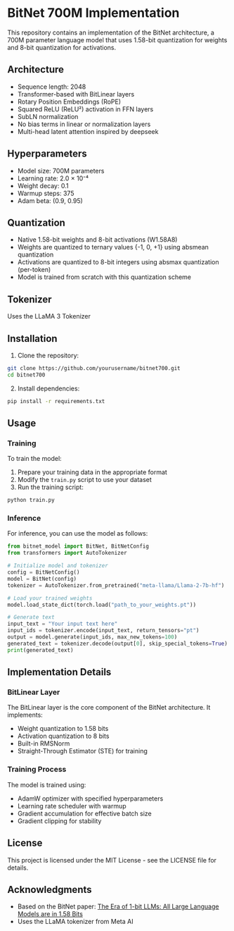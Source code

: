 # BitNet 700M Implementation

This repository contains an implementation of the BitNet architecture, a 700M parameter language model that uses 1.58-bit quantization for weights and 8-bit quantization for activations.

## Architecture

- Sequence length: 2048
- Transformer-based with BitLinear layers
- Rotary Position Embeddings (RoPE)
- Squared ReLU (ReLU²) activation in FFN layers
- SubLN normalization
- No bias terms in linear or normalization layers
- Multi-head latent attention inspired by deepseek

## Hyperparameters

- Model size: 700M parameters
- Learning rate: 2.0 × 10⁻⁴
- Weight decay: 0.1
- Warmup steps: 375
- Adam beta: (0.9, 0.95)

## Quantization

- Native 1.58-bit weights and 8-bit activations (W1.58A8)
- Weights are quantized to ternary values {-1, 0, +1} using absmean quantization
- Activations are quantized to 8-bit integers using absmax quantization (per-token)
- Model is trained from scratch with this quantization scheme

## Tokenizer

Uses the LLaMA 3 Tokenizer

## Installation

1. Clone the repository:
```bash
git clone https://github.com/yourusername/bitnet700.git
cd bitnet700
```

2. Install dependencies:
```bash
pip install -r requirements.txt
```

## Usage

### Training

To train the model:

1. Prepare your training data in the appropriate format
2. Modify the `train.py` script to use your dataset
3. Run the training script:
```bash
python train.py
```

### Inference

For inference, you can use the model as follows:

```python
from bitnet_model import BitNet, BitNetConfig
from transformers import AutoTokenizer

# Initialize model and tokenizer
config = BitNetConfig()
model = BitNet(config)
tokenizer = AutoTokenizer.from_pretrained("meta-llama/Llama-2-7b-hf")

# Load your trained weights
model.load_state_dict(torch.load("path_to_your_weights.pt"))

# Generate text
input_text = "Your input text here"
input_ids = tokenizer.encode(input_text, return_tensors="pt")
output = model.generate(input_ids, max_new_tokens=100)
generated_text = tokenizer.decode(output[0], skip_special_tokens=True)
print(generated_text)
```

## Implementation Details

### BitLinear Layer

The BitLinear layer is the core component of the BitNet architecture. It implements:
- Weight quantization to 1.58 bits
- Activation quantization to 8 bits
- Built-in RMSNorm
- Straight-Through Estimator (STE) for training

### Training Process

The model is trained using:
- AdamW optimizer with specified hyperparameters
- Learning rate scheduler with warmup
- Gradient accumulation for effective batch size
- Gradient clipping for stability

## License

This project is licensed under the MIT License - see the LICENSE file for details.

## Acknowledgments

- Based on the BitNet paper: [The Era of 1-bit LLMs: All Large Language Models are in 1.58 Bits](https://arxiv.org/abs/2310.11453)
- Uses the LLaMA tokenizer from Meta AI 